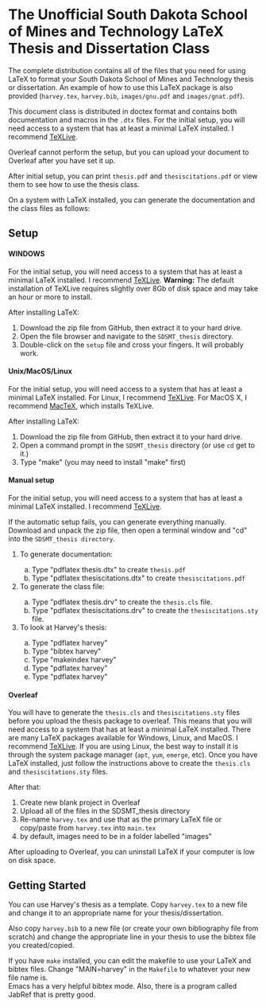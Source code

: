 <H1>The Unofficial South Dakota School of Mines and Technology LaTeX Thesis and Dissertation Class</H1>

The complete distribution contains all of the files that you need for using LaTeX to format your South Dakota School of Mines and Technology thesis or dissertation.
An example of how to use this LaTeX package is also provided (<code>harvey.tex</code>, <code>harvey.bib</code>, <code>images/gnu.pdf</code> and <code>images/gnat.pdf</code>).

This document class is distributed in doctex format and contains both documentation and macros in the <code>.dtx</code>
files.  For the initial setup, you will need access to a system that has at least a minimal LaTeX installed.   I recommend [TeXLive](https://www.tug.org/texlive/acquire-netinstall.html).
<br>

Overleaf cannot perform the setup, but you can upload your document to Overleaf after you have set it up.

After initial setup, you can print <code>thesis.pdf</code> and <code>thesiscitations.pdf</code> or view them to see how to use the thesis class.</li>

On a system with LaTeX installed, you can generate the documentation and the class files 
as follows:

<H2>Setup</H2>
<H4>WINDOWS</H4>

For the initial setup, you will need access to a system that has at least a minimal LaTeX installed. I recommend [TeXLive](https://www.tug.org/texlive/acquire-netinstall.html).
<b>Warning:</b> The default installation of TeXLive requires slightly over 8Gb of disk space and may take an hour or more to install.

After installing LaTeX:
1. Download the zip file from GitHub, then extract it to your hard drive.
2. Open the file browser and navigate to the <code>SDSMT_thesis</code> directory.
3. Double-click on the <code>setup</code> file and cross your fingers. It will probably work.

<H4>Unix/MacOS/Linux</H4>

For the initial setup, you will need access to a system that has at least a minimal LaTeX installed.
For Linux, I recommend [TeXLive](https://www.tug.org/texlive/acquire-netinstall.html).
For MacOS X, I recommend [MacTeX](https://www.tug.org/mactex), which installs TeXLive.

After installing LaTeX:
1. Download the zip file from GitHub, then extract it to your hard drive.
2. Open a command prompt in the <code>SDSMT_thesis</code> directory (or use  <code>cd</code> get to it.)
3. Type "make"  (you may need to install "make" first)


<H4>Manual setup</H4>

For the initial setup, you will need access to a system that has at
least a minimal LaTeX installed. I recommend
[TeXLive](https://www.tug.org/texlive/acquire-netinstall.html).

If the automatic setup fails, you can generate everything manually.  Download and unpack the zip file, then open a terminal window and "cd" into the <code>SDSMT_thesis directory</code>.

<ol>
<li> To generate documentation:</li>
 <ol type="a">
 <li> Type "pdflatex thesis.dtx" to create <code>thesis.pdf</code> </li>
 <li> Type "pdflatex thesiscitations.dtx" to create <code>thesiscitations.pdf</code></li>
 </ol>

<li> To generate the class file:</li>
 <ol type="a">
    <li> Type "pdflatex thesis.drv" to  create the <code>thesis.cls</code> file.</li>
    <li> Type "pdflatex thesiscitations.drv" to  create the <code>thesiscitations.sty</code> file.</li>
  </ol>
  
<li> To look at Harvey's thesis:</li>
<ol type="a">
<li> Type "pdflatex harvey"</li>
<li> Type "bibtex harvey"</li>
<li> Type "makeindex harvey"</li>
<li> Type "pdflatex harvey"</li>
<li> Type "pdflatex harvey"</li>
</ol>
</ol>

<H4>Overleaf</H4>

You will have to generate the <code>thesis.cls</code> and <code>thesiscitations.sty</code> files 
before you upload the thesis package to overleaf.  This means that you will need access to a system that
has at least a minimal LaTeX installed.  There are many LaTeX packages available for Windows,
Linux, and MacOS.  I recommend [TeXLive](https://www.tug.org/texlive/acquire-netinstall.html). 
If you are using Linux, the best way to install it is through the system package manager
(<code>apt</code>, <code>yum</code>, <code>emerge</code>, etc). Once you have LaTeX installed,
just follow the instructions above to create the
<code>thesis.cls</code> and <code>thesiscitations.sty</code> files.

After that:
1. Create new blank project in Overleaf
2. Upload all of the files in the SDSMT_thesis directory
3. Re-name <code>harvey.tex</code> and use that as the primary LaTeX file or copy/paste from <code>harvey.tex</code> into <code>main.tex</code>
4. by default, images need to be in a folder labelled "images" 

After uploading to Overleaf, you can uninstall LaTeX if your computer is low on disk space.

<H2>Getting Started</H2>

You can use Harvey's thesis as a template.  Copy <code>harvey.tex</code>
    to a new file and change it to an appropriate name for your thesis/dissertation.
    
Also copy <code>harvey.bib</code> to a new file (or create your own
    bibliography file from scratch) and change the appropriate
    line in your thesis to use the bibtex file you created/copied.
  
If you have <code>make</code> installed, you can edit the makefile to use your LaTeX and bibtex files.
Change "MAIN=harvey" in the <code>Makefile</code> to
whatever your new file name is.  
Emacs has a very helpful bibtex mode.  Also, there is a
program called JabRef that is pretty good.


   
